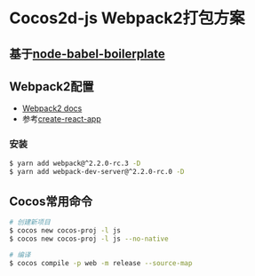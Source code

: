 # Cocos2d-js Webpack2打包方案

## 基于[node-babel-boilerplate](https://github.com/builden/node-babel-boilerplate)

## Webpack2配置
* [Webpack2 docs](https://webpack.js.org/)
* 参考[create-react-app](https://github.com/facebookincubator/create-react-app)

### 安装
```bash
$ yarn add webpack@^2.2.0-rc.3 -D
$ yarn add webpack-dev-server@^2.2.0-rc.0 -D
```

## Cocos常用命令
```bash
# 创建新项目
$ cocos new cocos-proj -l js
$ cocos new cocos-proj -l js --no-native

# 编译
$ cocos compile -p web -m release --source-map
```
